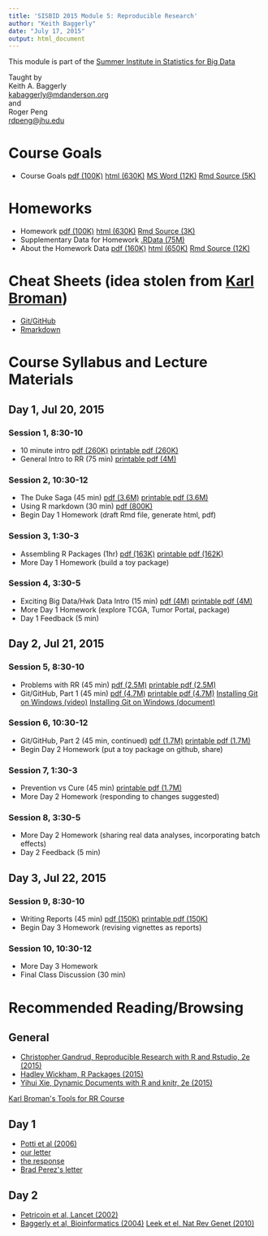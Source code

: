 ```yaml
---
title: 'SISBID 2015 Module 5: Reproducible Research'
author: "Keith Baggerly"
date: "July 17, 2015"
output: html_document
---
```


This module is part of the 
[Summer Institute in Statistics for Big Data](http://www.biostat.washington.edu/suminst/sisbid/schedule)

Taught by  
Keith A. Baggerly  
[kabaggerly@mdanderson.org](mailto:kabaggerly@mdanderson.org)  
and  
Roger Peng  
[rdpeng@jhu.edu](mailto:rdpeng@jhu.edu)

# Course Goals

* Course Goals 
[pdf (100K)](2015_SISBID_5_01_course_goals.pdf) 
[html (630K)](2015_SISBID_5_01_course_goals.html)
[MS Word (12K)](2015_SISBID_5_01_course_goals.docx) 
[Rmd Source (5K)](2015_SISBID_5_01_course_goals.Rmd)

# Homeworks

* Homework 
[pdf (100K)](2015_SISBID_5_02_homework.pdf) 
[html (630K)](2015_SISBID_5_02_homework.html) 
[Rmd Source (3K)](2015_SISBID_5_02_homework.Rmd)
* Supplementary Data for Homework 
[.RData (75M)](http://odin.mdacc.tmc.edu/~kabaggerly/SISBID/homework.RData) 
* About the Homework Data 
[pdf (160K)](2015_SISBID_5_03_about_the_homework_data.pdf) 
[html (650K)](2015_SISBID_5_03_about_the_homework_data.html)
[Rmd Source (12K)](2015_SISBID_5_03_about_the_homework_data.Rmd)

# Cheat Sheets (idea stolen from [Karl Broman](https://kbroman.wordpress.com/2015/04/29/cheat-sheets-for-r-based-software-carpentry-course/))

* [Git/GitHub](2015_SISBID_5_04_github_git_cheat_sheet.pdf)
* [Rmarkdown](2015_SISBID_5_05_rmarkdown_cheatsheet.pdf)

# Course Syllabus and Lecture Materials

## Day 1, Jul 20, 2015

### Session 1, 8:30-10

* 10 minute intro 
[pdf (260K)](2015_SISBID_5_06_basic_intro.pdf)
[printable pdf (260K)](2015_SISBID_5_06_basic_intro_printable.pdf)
* General Intro to RR (75 min) 
[printable pdf (4M)](2015_SISBID_5_07_broad_intro_to_rr_printable.pdf)

### Session 2, 10:30-12

* The Duke Saga (45 min) 
[pdf (3.6M)](2015_SISBID_5_08_train_wreck.pdf)
[printable pdf (3.6M)](2015_SISBID_5_08_train_wreck_printable.pdf)
* Using R markdown (30 min) 
[pdf (800K)](2015_SISBID_5_09_markdown_printable.pdf)
* Begin Day 1 Homework (draft Rmd file, generate html, pdf)

### Session 3, 1:30-3

* Assembling R Packages (1hr) 
[pdf (163K)](2015_SISBID_5_10_r_packages.pdf) 
[printable pdf (162K)](2015_SISBID_5_10_r_packages_printable.pdf)
* More Day 1 Homework (build a toy package)

### Session 4, 3:30-5

* Exciting Big Data/Hwk Data Intro (15 min) 
[pdf (4M)](2015_SISBID_5_11_intro_to_hwk_data.pdf) 
[printable pdf (4M)](2015_SISBID_5_11_intro_to_hwk_data_printable.pdf)
* More Day 1 Homework (explore TCGA, Tumor Portal, package)
* Day 1 Feedback (5 min)

## Day 2, Jul 21, 2015

### Session 5, 8:30-10

* Problems with RR (45 min) 
[pdf (2.5M)](2015_SISBID_5_12_problems_w_replication.pdf) 
[printable pdf (2.5M)](2015_SISBID_5_12_problems_w_replication_printable.pdf)
* Git/GitHub, Part 1 (45 min) 
[pdf (4.7M)](2015_SISBID_5_13_git_part_1.pdf)
[printable pdf (4.7M)](2015_SISBID_5_13_git_part_1_printable.pdf)
[Installing Git on Windows (video)](https://panopto-a.akamaihd.net/sessions/40f5cc37-b919-413d-bf3a-759aa134482b/89c6fa1e-7f51-406e-87ae-8d21659275fb-74d1ca15-867e-41ba-8f39-ddce7e64f39e.mp4?invocationId=9abe93e4-4224-e511-9466-22000b010df0)
[Installing Git on Windows (document)](http://www.biostat.washington.edu/sites/www/content/files/Summer_Institute_in_Statistics_for_Big_Data/Course_Materials_&amp;_Software/editing_path.pdf)

### Session 6, 10:30-12

* Git/GitHub, Part 2 (45 min, continued)
[pdf (1.7M)](2015_SISBID_5_14_git_part_2.pdf) 
[printable pdf (1.7M)](2015_SISBID_5_14_git_part_2_printable.pdf)
* Begin Day 2 Homework (put a toy package on github, share)

### Session 7, 1:30-3

* Prevention vs Cure (45 min)
[printable pdf (1.7M)](2015_SISBID_5_15_prevention_printable.pdf)
* More Day 2 Homework (responding to changes suggested)

### Session 8, 3:30-5

* More Day 2 Homework (sharing real data analyses, incorporating batch effects)
* Day 2 Feedback (5 min)

## Day 3, Jul 22, 2015

### Session 9, 8:30-10

* Writing Reports (45 min) 
[pdf (150K)](2015_SISBID_5_16_good_reports.pdf)
[printable pdf (150K)](2015_SISBID_5_16_good_reports_printable.pdf)
* Begin Day 3 Homework (revising vignettes as reports)

### Session 10, 10:30-12

* More Day 3 Homework
* Final Class Discussion (30 min)


# Recommended Reading/Browsing

## General

* [Christopher Gandrud, Reproducible Research with R and Rstudio, 2e (2015)](http://www.amazon.com/Reproducible-Research-Studio-Second-Chapman-ebook/dp/B010ACWGBI/ref=tmm_kin_title_0?_encoding=UTF8&sr=&qid=)
* [Hadley Wickham, R Packages (2015)](http://www.amazon.com/R-Packages-Hadley-Wickham-ebook/dp/B00VAYCHL0/ref=pd_sim_351_6?ie=UTF8&refRID=1E8HS30WBHRCW45SEWXM)
* [Yihui Xie, Dynamic Documents with R and knitr, 2e (2015)](http://www.amazon.com/Dynamic-Documents-knitr-Second-Chapman-ebook/dp/B00ZBYPJEW/ref=tmm_kin_title_0?_encoding=UTF8&sr=&qid=)

[Karl Broman's Tools for RR Course](http://kbroman.org/Tools4RR/)

## Day 1

* [Potti et al (2006)](http://www.nature.com/nm/journal/v12/n11/abs/nm1491.html)
* [our letter](http://www.nature.com/nm/journal/v13/n11/full/nm1107-1276b.html)
* [the response](http://www.nature.com/nm/journal/v13/n11/full/nm1107-1277.html)
* [Brad Perez's letter](http://www.cancerletter.com/articles/20150109_1)

## Day 2

* [Petricoin et al, Lancet (2002)](http://www.sciencedirect.com/science/article/pii/S0140673602077462)
* [Baggerly et al, Bioinformatics (2004)](http://bioinformatics.oxfordjournals.org/content/20/5/777.long)
[Leek et el, Nat Rev Genet (2010)](http://www.nature.com/nrg/journal/v11/n10/full/nrg2825.html)

